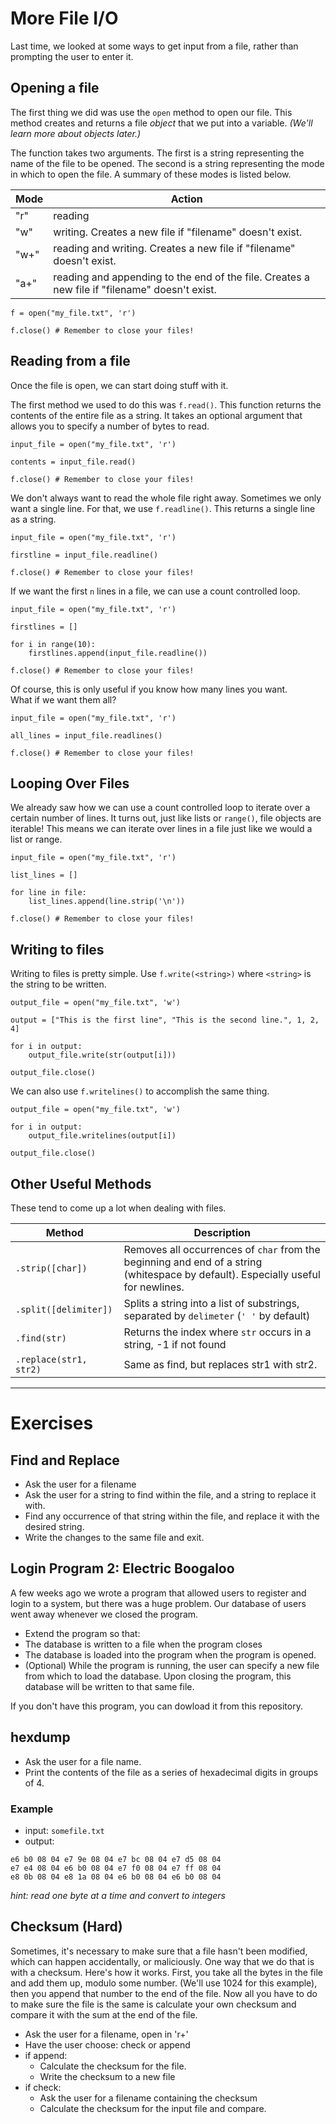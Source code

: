 # More File I/O

Last time, we looked at some ways to get input from a file, rather than prompting 
the user to enter it.  

## Opening a file
The first thing we did was use the `open` method to open our file. This method creates 
and returns a file *object* that we put into a variable. *(We'll learn more about objects later.)*   

The function takes two arguments. The first is a string representing the name of the 
file to be opened. The second is a string representing the mode in which to open the 
file. A summary of these modes is listed below.  

| Mode | Action                                                   |  
|------|----------------------------------------------------------|  
| "r"  | reading                                                  |
| "w"  | writing. Creates a new file if "filename" doesn't exist. |
| "w+" | reading and writing. Creates a new file if "filename" doesn't exist.                                      |
| "a+" | reading and appending to the end of the file. Creates a new file if "filename" doesn't exist.            |


```Py
f = open("my_file.txt", 'r')

f.close() # Remember to close your files!
```

## Reading from a file

Once the file is open, we can start doing stuff with it.

The first method we used to do this was `f.read()`. This function returns the contents 
of the entire file as a string. It takes an optional argument that allows you to 
specify a number of bytes to read.  

```Py
input_file = open("my_file.txt", 'r')

contents = input_file.read()

f.close() # Remember to close your files!
```

We don't always want to read the whole file right away. Sometimes we only want a 
single line. For that, we use `f.readline()`. This returns a single line as a string.
```Py
input_file = open("my_file.txt", 'r')

firstline = input_file.readline()

f.close() # Remember to close your files!
```

If we want the first `n` lines in a file, we can use a count controlled loop.  

```Py
input_file = open("my_file.txt", 'r')

firstlines = []

for i in range(10):
    firstlines.append(input_file.readline())

f.close() # Remember to close your files!
```

Of course, this is only useful if you know how many lines you want.  
What if we want them all?

```Py
input_file = open("my_file.txt", 'r')

all_lines = input_file.readlines()

f.close() # Remember to close your files!
```  

## Looping Over Files
We already saw how we can use a count controlled loop to iterate over a certain number 
of lines. It turns out, just like lists or `range()`, file objects are iterable! This 
means we can iterate over lines in a file just like we would a list or range.

```Py
input_file = open("my_file.txt", 'r')

list_lines = []

for line in file:
    list_lines.append(line.strip('\n'))

f.close() # Remember to close your files!
```


## Writing to files
Writing to files is pretty simple. Use `f.write(<string>)` where `<string>` is the 
string to be written.  

```Py
output_file = open("my_file.txt", 'w')

output = ["This is the first line", "This is the second line.", 1, 2, 4]

for i in output:
    output_file.write(str(output[i]))

output_file.close()
```

We can also use `f.writelines()` to accomplish the same thing.  

```Py
output_file = open("my_file.txt", 'w')

for i in output:
    output_file.writelines(output[i])

output_file.close()
```

## Other Useful Methods
These tend to come up a lot when dealing with files.

| Method                | Description |
------------------------|-------------|
| `.strip([char])`      | Removes all occurrences of `char` from the beginning and end of a string (whitespace by default). Especially useful for newlines. |
| `.split([delimiter])` | Splits a string into a list of substrings, separated by `delimeter` (`' '` by default) |
| `.find(str)`          | Returns the index where `str` occurs in a string, -1 if not found |
| `.replace(str1, str2)`| Same as find, but replaces str1 with str2. |



---

# Exercises


## Find and Replace
- Ask the user for a filename
- Ask the user for a string to find within the file, and a string to replace it with.
- Find any occurrence of that string within the file, and replace it with the desired string.
- Write the changes to the same file and exit.  

## Login Program 2: Electric Boogaloo
A few weeks ago we wrote a program that allowed users to register and login to a system, 
but there was a huge problem. Our database of users went away whenever we closed the program. 

- Extend the program so that:
- The database is written to a file when the program closes
- The database is loaded into the program when the program is opened.
- (Optional) While the program is running, the user can specify a new file from which
to load the database. Upon closing the program, this database will be written to that same file.

If you don't have this program, you can dowload it from this repository.  


## hexdump
- Ask the user for a file name.
- Print the contents of the file as a series of hexadecimal digits in groups of 4.

### Example
- input: `somefile.txt`
- output: 
```
e6 b0 08 04 e7 9e 08 04 e7 bc 08 04 e7 d5 08 04
e7 e4 08 04 e6 b0 08 04 e7 f0 08 04 e7 ff 08 04
e8 0b 08 04 e8 1a 08 04 e6 b0 08 04 e6 b0 08 04
```
*hint: read one byte at a time and convert to integers*

## Checksum (Hard)
Sometimes, it's necessary to make sure that a file hasn't been modified, which can
happen accidentally, or maliciously. One way that we do that is with a checksum. Here's 
how it works. First, you take all the bytes in the file and add them up, modulo some 
number. (We'll use 1024 for this example), then you append that number to the end of the file. Now all you have to do to 
make sure the file is the same is calculate your own checksum and compare it with the 
sum at the end of the file.  

- Ask the user for a filename, open in 'r+'
- Have the user choose: check or append
- if append:
    - Calculate the checksum for the file.
    - Write the checksum to a new file
- if check:
    - Ask the user for a filename containing the checksum
    - Calculate the checksum for the input file and compare.
    